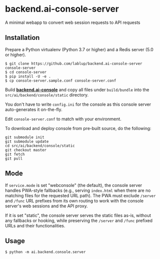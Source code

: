 # backend.ai-console-server

A minimal webapp to convert web session requests to API requests


## Installation

Prepare a Python virtualenv (Python 3.7 or higher) and a Redis server (5.0 or higher).

```console
$ git clone https://github.com/lablup/backend.ai-console-server console-server
$ cd console-server
$ pip install -U -e .
$ cp console-server.sample.conf console-server.conf
```

Build **[backend.ai-console](https://github.com/lablup/backend.ai-console)** and copy all files under `build/bundle`
into the `src/ai/backend/console/static` directory.

You don't have to write `config.ini` for the console as this console server auto-generates it on-the-fly.

Edit `console-server.conf` to match with your environment.

To download and deploy console from pre-built source, do the following:

```console
git submodule init
git submodule update
cd src/ai/backend/console/static
git checkout master
git fetch
git pull
```

## Mode

If `service.mode` is set "webconsole" (the default), the console server handles
PWA-style fallbacks (e.g., serving `index.html` when there are no matching
files for the requested URL path).
The PWA must exclude `/server` and `/func` URL prefixes from its own routing
to work with the console server's web sessions and the API proxy.

If it is set "static", the console server serves the static files as-is,
without any fallbacks or hooking, while preserving the `/server` and `/func`
prefixed URLs and their functionalities.

## Usage

```console
$ python -m ai.backend.console.server
```
